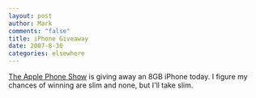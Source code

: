 ```yaml
--- 
layout: post
author: Mark
comments: "false"
title: iPhone Giveaway
date: 2007-8-30
categories: elsewhere
---
```

<a href="http://applephoneshow.com/index.php/win-an-iphone/" title="The Apple Phone Show">The Apple Phone Show</a> is giving away an 8GB iPhone today.  I figure my chances of winning are slim and none, but I'll take slim.
